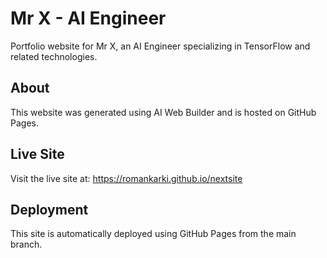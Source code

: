 # Mr X - AI Engineer

Portfolio website for Mr X, an AI Engineer specializing in TensorFlow and related technologies.

## About

This website was generated using AI Web Builder and is hosted on GitHub Pages.

## Live Site

Visit the live site at: https://romankarki.github.io/nextsite

## Deployment

This site is automatically deployed using GitHub Pages from the main branch.
